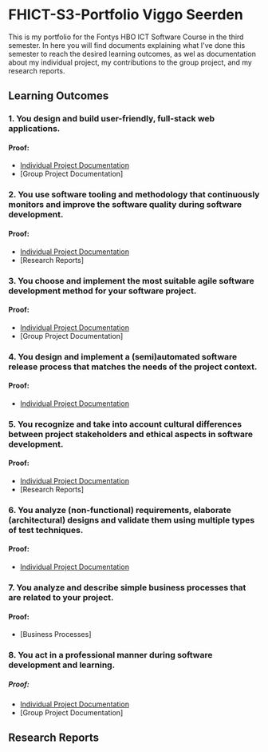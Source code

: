 # FHICT-S3-Portfolio Viggo Seerden
This is my portfolio for the Fontys HBO ICT Software Course in the third semester. In here you will find documents explaining what I've done this semester to reach the desired learning outcomes, as wel as documentation about my individual project, my contributions to the group project, and my research reports.

## Learning Outcomes

### 1. You design and build user-friendly, full-stack web applications.
#### Proof:
- [Individual Project Documentation](https://github.com/ViggoSeerden/FHICT-S3-Portfolio/blob/main/IndividualProject.md)
- [Group Project Documentation]

### 2. You use software tooling and methodology that continuously monitors and improve the software quality during software development.
#### Proof:
- [Individual Project Documentation](https://github.com/ViggoSeerden/FHICT-S3-Portfolio/blob/main/IndividualProject.md#quality-assurance)
- [Research Reports]

### 3. You choose and implement the most suitable agile software development method for your software project.
#### Proof:
- [Individual Project Documentation](https://github.com/ViggoSeerden/FHICT-S3-Portfolio/blob/main/IndividualProject.md#agile)
- [Group Project Documentation]

### 4. You design and implement a (semi)automated software release process that matches the needs of the project context.
#### Proof:
- [Individual Project Documentation](https://github.com/ViggoSeerden/FHICT-S3-Portfolio/blob/main/IndividualProject.md#release-management)

### 5. You recognize and take into account cultural differences between project stakeholders and ethical aspects in software development.
#### Proof:
- [Individual Project Documentation](https://github.com/ViggoSeerden/FHICT-S3-Portfolio/blob/main/IndividualProject.md)
- [Research Reports]

### 6. You analyze (non-functional) requirements, elaborate (architectural) designs and validate them using multiple types of test techniques.
#### Proof:
- [Individual Project Documentation](https://github.com/ViggoSeerden/FHICT-S3-Portfolio/blob/main/IndividualProject.md#documentation)

### 7. You analyze and describe simple business processes that are related to your project.
#### Proof:
- [Business Processes]

### 8. You act in a professional manner during software development and learning.
##### Proof:
- [Individual Project Documentation](https://github.com/ViggoSeerden/FHICT-S3-Portfolio/blob/main/IndividualProject.md#professionalism)
- [Group Project Documentation]


## Research Reports
